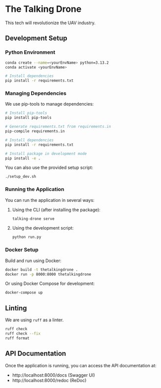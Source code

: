 # The Talking Drone

This tech will revolutionize the UAV industry.

## Development Setup

### Python Environment

```bash
conda create --name=<yourEnvName> python=3.13.2
conda activate <yourEnvName>

# Install dependencies
pip install -r requirements.txt
```

### Managing Dependencies

We use pip-tools to manage dependencies:

```bash
# Install pip-tools
pip install pip-tools

# Generate requirements.txt from requirements.in
pip-compile requirements.in

# Install dependencies
pip install -r requirements.txt

# Install package in development mode
pip install -e .
```

You can also use the provided setup script:

```bash
./setup_dev.sh
```

### Running the Application

You can run the application in several ways:

1. Using the CLI (after installing the package):
   ```bash
   talking-drone serve
   ```

2. Using the development script:
   ```bash
   python run.py
   ```

### Docker Setup

Build and run using Docker:

```bash
docker build -t thetalkingdrone .
docker run -p 8000:8000 thetalkingdrone
```

Or using Docker Compose for development:

```bash
docker-compose up
```

## Linting

We are using `ruff` as a linter.

```bash
ruff check
ruff check --fix
ruff format
```

## API Documentation

Once the application is running, you can access the API documentation at:
- http://localhost:8000/docs (Swagger UI)
- http://localhost:8000/redoc (ReDoc)